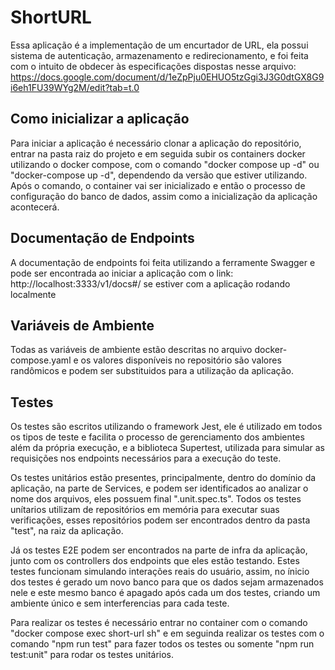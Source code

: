 # ShortURL

Essa aplicação é a implementação de um encurtador de URL, ela possui sistema de autenticação, armazenamento e redirecionamento, e foi feita com o intuito de obdecer às especificações dispostas nesse arquivo: https://docs.google.com/document/d/1eZpPju0EHUO5tzGgi3J3G0dtGX8G9i6eh1FU39WYg2M/edit?tab=t.0


## Como inicializar a aplicação

Para iniciar a aplicação é necessário clonar a aplicação do repositório, entrar na pasta raiz do projeto e em seguida subir os containers docker utilizando o docker compose, com o comando "docker compose up -d" ou "docker-compose up -d", dependendo da versão que estiver utilizando. Após o comando, o container vai ser inicializado e então o processo de configuração do banco de dados, assim como a inicialização da aplicação acontecerá.

## Documentação de Endpoints

A documentação de endpoints foi feita utilizando a ferramente Swagger e pode ser encontrada ao iniciar a aplicação com o link: http://localhost:3333/v1/docs#/ se estiver com a aplicação rodando localmente

## Variáveis de Ambiente

Todas as variáveis de ambiente estão descritas no arquivo docker-compose.yaml e os valores disponíveis no repositório são valores randômicos e podem ser substituidos para a utilização da aplicação.

## Testes

Os testes são escritos utilizando o framework Jest, ele é utilizado em todos os tipos de teste e facilita o processo de gerenciamento dos ambientes além da própria execução, e a biblioteca Supertest, utilizada para simular as requisições nos endpoints necessários para a execução do teste.

Os testes unitários estão presentes, principalmente, dentro do domínio da aplicação, na parte de Services, e podem ser identificados ao analizar o nome dos arquivos, eles possuem final ".unit.spec.ts". Todos os testes unítarios utilizam de repositórios em memória para executar suas verificações, esses repositórios podem ser encontrados dentro da pasta "test", na raiz da aplicação.

Já os testes E2E podem ser encontrados na parte de infra da aplicação, junto com os controllers dos endpoints que eles estão testando. Estes testes funcionam simulando interações reais do usuário, assim, no ínicio dos testes é gerado um novo banco para que os dados sejam armazenados nele e este mesmo banco é apagado após cada um dos testes, criando um ambiente único e sem interferencias para cada teste.

Para realizar os testes é necessário entrar no container com o comando "docker compose exec short-url sh" e em seguinda realizar os testes com o comando "npm run test" para fazer todos os testes ou somente "npm run test:unit" para rodar os testes unitários.
